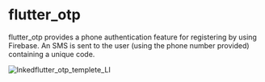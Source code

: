 # flutter_otp
flutter_otp provides a phone authentication feature for registering by using Firebase. An SMS is sent to the user (using the phone number provided) containing a unique code.


![Inkedflutter_otp_templete_LI](https://user-images.githubusercontent.com/86656349/233891335-bab3ddd8-60ce-4cf5-aaed-5124903d10ec.jpg)
